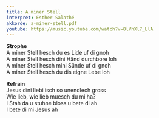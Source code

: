 ```yaml
---
title: A miner Stell
interpret: Esther Salathé
akkorde: a-miner-stell.pdf
youtube: https://music.youtube.com/watch?v=8lVnXl7_LlA
---
```


**Strophe**  
A miner Stell hesch du es Lide uf di gnoh  
A miner Stell hesch dini Händ durchbore loh  
A miner Stell hesch mini Sünde uf di gnoh  
A miner Stell hesch du dis eigne Lebe loh  

**Refrain**  
Jesus dini liebi isch so unendlech gross  
Wie lieb, wie lieb muesch du mi ha?  
I Stah da u stuhne bloss u bete di ah  
I bete di mi Jesus ah



